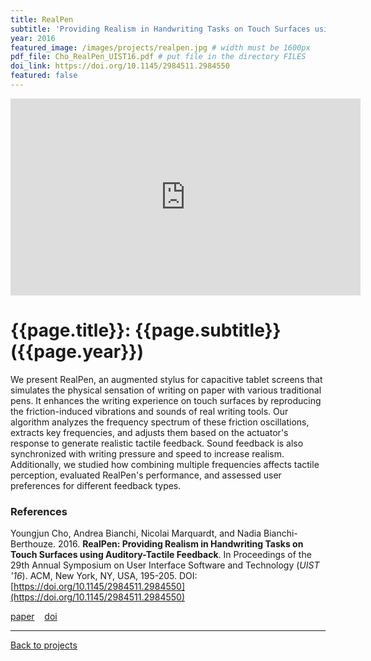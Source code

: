 ```yaml
---
title: RealPen
subtitle: 'Providing Realism in Handwriting Tasks on Touch Surfaces using Auditory-Tactile Feedback'
year: 2016
featured_image: /images/projects/realpen.jpg # width must be 1600px
pdf_file: Cho_RealPen_UIST16.pdf # put file in the directory FILES
doi_link: https://doi.org/10.1145/2984511.2984550
featured: false
---
```


<!--
<div class="gallery" data-columns="1">
	<img src="/images/projects/example.jpg">
	<img src="/images/projects/example.jpg">
	<img src="/images/projects/example.jpg">
</div>
 -->

<iframe width="560" height="315" src="https://www.youtube.com/embed/RNn0_rkFXkw" frameborder="0" allow="accelerometer; autoplay; encrypted-media; gyroscope; picture-in-picture" allowfullscreen></iframe>

<!-- DO NOT CHANGE MANUALLY -->

# {{page.title}}: {{page.subtitle}} ({{page.year}})

We present RealPen, an augmented stylus for capacitive tablet screens that simulates the physical sensation of writing on paper with various traditional pens. It enhances the writing experience on touch surfaces by reproducing the friction-induced vibrations and sounds of real writing tools. Our algorithm analyzes the frequency spectrum of these friction oscillations, extracts key frequencies, and adjusts them based on the actuator's response to generate realistic tactile feedback. Sound feedback is also synchronized with writing pressure and speed to increase realism. Additionally, we studied how combining multiple frequencies affects tactile perception, evaluated RealPen's performance, and assessed user preferences for different feedback types.

### References

Youngjun Cho, Andrea Bianchi, Nicolai Marquardt, and Nadia Bianchi-Berthouze. 2016. **RealPen: Providing Realism in Handwriting Tasks on Touch Surfaces using Auditory-Tactile Feedback**. In Proceedings of the 29th Annual Symposium on User Interface Software and Technology (_UIST '16_). ACM, New York, NY, USA, 195-205. DOI: [https://doi.org/10.1145/2984511.2984550](https://doi.org/10.1145/2984511.2984550)

<!-- DO NOT CHANGE MANUALLY -->

<a href="{{ site.url }}/files/{{ page.year }}/{{ page.pdf_file }}" target="_blank">paper</a>&nbsp;&nbsp;&nbsp;
<a href="{{ page.doi_link }}" target="_blank">doi</a>

---

<a href="/index.html" class="button button--large">Back to projects</a>
